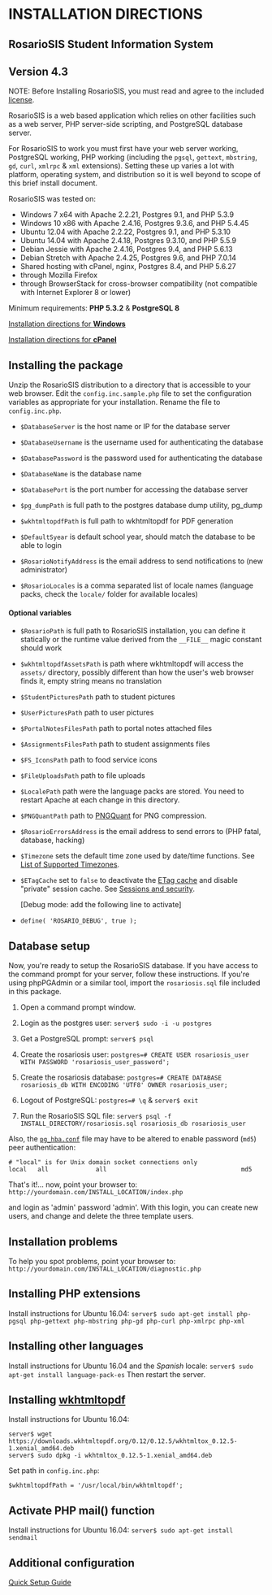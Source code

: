 # INSTALLATION DIRECTIONS

## RosarioSIS Student Information System

Version 4.3
-----------

NOTE: Before Installing RosarioSIS, you must read and agree to the included [license](LICENSE).

RosarioSIS is a web based application which relies on other facilities such as a web server, PHP server-side scripting, and PostgreSQL database server.

For RosarioSIS to work you must first have your web server working, PostgreSQL working, PHP working (including the `pgsql`, `gettext`, `mbstring`, `gd`, `curl`, `xmlrpc` & `xml` extensions). Setting these up varies a lot with platform, operating system, and distribution so it is well beyond to scope of this brief install document.

RosarioSIS was tested on:

- Windows 7 x64 with Apache 2.2.21, Postgres 9.1, and PHP 5.3.9
- Windows 10 x86 with Apache 2.4.16, Postgres 9.3.6, and PHP 5.4.45
- Ubuntu 12.04 with Apache 2.2.22, Postgres 9.1, and PHP 5.3.10
- Ubuntu 14.04 with Apache 2.4.18, Postgres 9.3.10, and PHP 5.5.9
- Debian Jessie with Apache 2.4.16, Postgres 9.4, and PHP 5.6.13
- Debian Stretch with Apache 2.4.25, Postgres 9.6, and PHP 7.0.14
- Shared hosting with cPanel, nginx, Postgres 8.4, and PHP 5.6.27
- through Mozilla Firefox
- through BrowserStack for cross-browser compatibility (not compatible with Internet Explorer 8 or lower)

Minimum requirements: **PHP 5.3.2** & **PostgreSQL 8**

[Installation directions for **Windows**](https://gitlab.com/francoisjacquet/rosariosis/wikis/How-to-install-RosarioSIS-on-Windows)

[Installation directions for **cPanel**](https://gitlab.com/francoisjacquet/rosariosis/wikis/How-to-install-RosarioSIS-on-cPanel)


Installing the package
----------------------

Unzip the RosarioSIS distribution to a directory that is accessible to your web browser. Edit the `config.inc.sample.php` file to set the configuration variables as appropriate for your installation. Rename the file to `config.inc.php`.

- `$DatabaseServer` is the host name or IP for the database server
- `$DatabaseUsername` is the username used for authenticating the database
- `$DatabasePassword` is the password used for authenticating the database
- `$DatabaseName` is the database name
- `$DatabasePort` is the port number for accessing the database server

- `$pg_dumpPath` is full path to the postgres database dump utility, pg_dump
- `$wkhtmltopdfPath` is full path to wkhtmltopdf for PDF generation

- `$DefaultSyear` is default school year, should match the database to be able to login
- `$RosarioNotifyAddress` is the email address to send notifications to (new administrator)
- `$RosarioLocales` is a comma separated list of locale names (language packs, check the `locale/` folder for available locales)

#### Optional variables

- `$RosarioPath` is full path to RosarioSIS installation, you can define it statically or the runtime value derived from the `__FILE__` magic constant should work
- `$wkhtmltopdfAssetsPath` is path where wkhtmltopdf will access the `assets/` directory, possibly different than how the user's web browser finds it, empty string means no translation
- `$StudentPicturesPath` path to student pictures
- `$UserPicturesPath` path to user pictures
- `$PortalNotesFilesPath` path to portal notes attached files
- `$AssignmentsFilesPath` path to student assignments files
- `$FS_IconsPath` path to food service icons
- `$FileUploadsPath` path to file uploads
- `$LocalePath` path were the language packs are stored. You need to restart Apache at each change in this directory.
- `$PNGQuantPath` path to [PNGQuant](https://pngquant.org/) for PNG compression.
- `$RosarioErrorsAddress` is the email address to send errors to (PHP fatal, database, hacking)
- `$Timezone` sets the default time zone used by date/time functions. See [List of Supported Timezones](http://php.net/manual/en/timezones.php).
- `$ETagCache` set to `false` to deactivate the [ETag cache](https://en.wikipedia.org/wiki/HTTP_ETag) and disable "private" session cache. See [Sessions and security](https://secure.php.net/manual/en/session.security.php).

  [Debug mode: add the following line to activate]
- `define( 'ROSARIO_DEBUG', true );`


Database setup
--------------

Now, you're ready to setup the RosarioSIS database. If you have access to the command prompt for your server, follow these instructions. If you're using phpPGAdmin or a similar tool, import the `rosariosis.sql` file included in this package.

1. Open a command prompt window.

2. Login as the postgres user:
	`server$ sudo -i -u postgres`

3. Get a PostgreSQL prompt:
	`server$ psql`

4. Create the rosariosis user:
	`postgres=# CREATE USER rosariosis_user WITH PASSWORD 'rosariosis_user_password';`

5. Create the rosariosis database:
	`postgres=# CREATE DATABASE rosariosis_db WITH ENCODING 'UTF8' OWNER rosariosis_user;`

6. Logout of PostgreSQL:
	`postgres=# \q` &
	`server$ exit`

7. Run the RosarioSIS SQL file:
	`server$ psql -f INSTALL_DIRECTORY/rosariosis.sql rosariosis_db rosariosis_user`

Also, the [`pg_hba.conf`](http://www.postgresql.org/docs/current/static/auth-pg-hba-conf.html) file may have to be altered to enable password (`md5`) peer authentication:
```
# "local" is for Unix domain socket connections only
local   all             all                                     md5
```

That's it!... now, point your browser to: `http://yourdomain.com/INSTALL_LOCATION/index.php`

and login as 'admin' password 'admin'.  With this login, you can create new users, and change and delete the three template users.


Installation problems
---------------------

To help you spot problems, point your browser to: `http://yourdomain.com/INSTALL_LOCATION/diagnostic.php`


Installing PHP extensions
-------------------------

Install instructions for Ubuntu 16.04:
	`server$ sudo apt-get install php-pgsql php-gettext php-mbstring php-gd php-curl php-xmlrpc php-xml`


Installing other languages
--------------------------

Install instructions for Ubuntu 16.04 and the _Spanish_ locale:
	`server$ sudo apt-get install language-pack-es`
Then restart the server.


Installing [wkhtmltopdf](http://wkhtmltopdf.org/)
-------------------------------------------------

Install instructions for Ubuntu 16.04:
```
server$ wget https://downloads.wkhtmltopdf.org/0.12/0.12.5/wkhtmltox_0.12.5-1.xenial_amd64.deb
server$ sudo dpkg -i wkhtmltox_0.12.5-1.xenial_amd64.deb
```

Set path in `config.inc.php`:

`$wkhtmltopdfPath = '/usr/local/bin/wkhtmltopdf';`

Activate PHP mail() function
----------------------------

Install instructions for Ubuntu 16.04:
	`server$ sudo apt-get install sendmail`


Additional configuration
------------------------

[Quick Setup Guide](https://gitlab.com/francoisjacquet/rosariosis/wikis/Quick-Setup-Guide)
